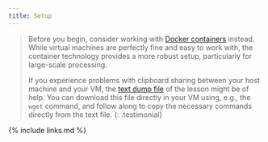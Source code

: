 ```yaml
---
title: Setup
---
```

> Before you begin, consider working with [Docker containers](https://cms-opendata-workshop.github.io/workshop-lesson-docker) instead.  While virtual machines are perfectly fine and easy to work with, the container technology provides a more robust setup, particularly for large-scale processing.
>
> If you experience problems with clipboard sharing between your host machine and your VM, the [text dump file](files/lessonDump.txt) of the lesson might be of help. You can download this file directly in your VM using, e.g., the `wget` command, and follow along to copy the necessary commands directly from the text file.
{: .testimonial}


{% include links.md %}
